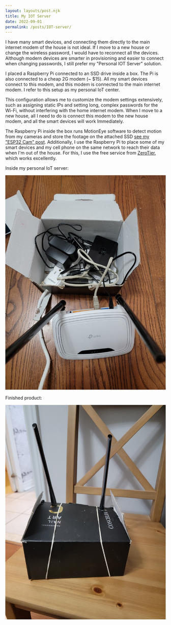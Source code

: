 ```yaml
---
layout: layouts/post.njk
title: My IOT Server
date: 2022-09-01
permalink: /posts/IOT-server/
---
```

I have many smart devices, and connecting them directly to the main internet modem of the house is not ideal. If I move to a new house or change the wireless password, I would have to reconnect all the devices. Although modern devices are smarter in provisioning and easier to connect when changing passwords, I still prefer my "Personal IOT Server" solution.

I placed a Raspberry Pi connected to an SSD drive inside a box. The Pi is also connected to a cheap 2G modem (~ $15). All my smart devices connect to this modem, and this modem is connected to the main internet modem. I refer to this setup as my personal IoT center.

This configuration allows me to customize the modem settings extensively, such as assigning static IPs and setting long, complex passwords for the Wi-Fi, without interfering with the home internet modem. When I move to a new house, all I need to do is connect this modem to the new house modem, and all the smart devices will work Immediately.

The Raspberry Pi inside the box runs MotionEye software to detect motion from my cameras and store the footage on the attached SSD [see my "ESP32 Cam" post](/posts/esp32-cam). Additionally, I use the Raspberry Pi to place some of my smart devices and my cell phone on the same network to reach their data when I'm out of the house. For this, I use the free service from <a href="https://www.zerotier.com" target="_blank">ZeroTier</a>, which works excellently.

Inside my personal IoT server:

![IOT Center](image1.png)

Finished product:

![IOT Center](image.png)

